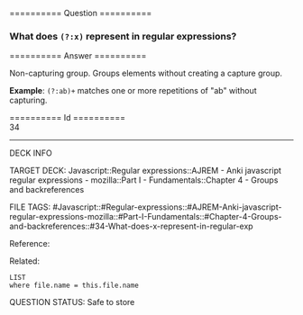 ========== Question ==========  

### What does `(?:x)` represent in regular expressions?  

========== Answer ==========  

Non-capturing group. Groups elements without creating a capture group.

**Example**: `(?:ab)+` matches one or more repetitions of "ab" without capturing.

========== Id ==========  
34

---

DECK INFO

TARGET DECK: Javascript::Regular expressions::AJREM - Anki javascript regular expressions - mozilla::Part I - Fundamentals::Chapter 4 - Groups and backreferences

FILE TAGS: #Javascript::#Regular-expressions::#AJREM-Anki-javascript-regular-expressions-mozilla::#Part-I-Fundamentals::#Chapter-4-Groups-and-backreferences::#34-What-does-x-represent-in-regular-exp

Reference:

Related:

```dataview
LIST
where file.name = this.file.name
```


QUESTION STATUS: Safe to store
